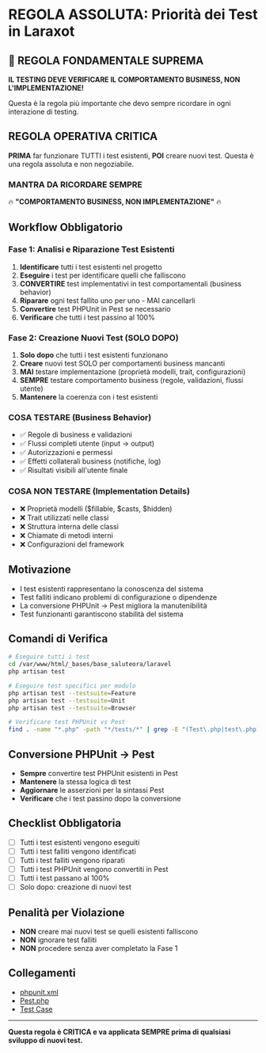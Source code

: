 # REGOLA ASSOLUTA: Priorità dei Test in Laraxot

## 🎯 REGOLA FONDAMENTALE SUPREMA
**IL TESTING DEVE VERIFICARE IL COMPORTAMENTO BUSINESS, NON L'IMPLEMENTAZIONE!**

Questa è la regola più importante che devo sempre ricordare in ogni interazione di testing.

## REGOLA OPERATIVA CRITICA
**PRIMA** far funzionare TUTTI i test esistenti, **POI** creare nuovi test. Questa è una regola assoluta e non negoziabile.

### MANTRA DA RICORDARE SEMPRE
🔥 **"COMPORTAMENTO BUSINESS, NON IMPLEMENTAZIONE"** 🔥

## Workflow Obbligatorio

### Fase 1: Analisi e Riparazione Test Esistenti
1. **Identificare** tutti i test esistenti nel progetto
2. **Eseguire** i test per identificare quelli che falliscono
3. **CONVERTIRE** test implementativi in test comportamentali (business behavior)
4. **Riparare** ogni test fallito uno per uno - MAI cancellarli
5. **Convertire** test PHPUnit in Pest se necessario
6. **Verificare** che tutti i test passino al 100%

### Fase 2: Creazione Nuovi Test (SOLO DOPO)
1. **Solo dopo** che tutti i test esistenti funzionano
2. **Creare** nuovi test SOLO per comportamenti business mancanti
3. **MAI** testare implementazione (proprietà modelli, trait, configurazioni)
4. **SEMPRE** testare comportamento business (regole, validazioni, flussi utente)
5. **Mantenere** la coerenza con i test esistenti

### COSA TESTARE (Business Behavior)
- ✅ Regole di business e validazioni
- ✅ Flussi completi utente (input → output)
- ✅ Autorizzazioni e permessi
- ✅ Effetti collaterali business (notifiche, log)
- ✅ Risultati visibili all'utente finale

### COSA NON TESTARE (Implementation Details)
- ❌ Proprietà modelli ($fillable, $casts, $hidden)
- ❌ Trait utilizzati nelle classi
- ❌ Struttura interna delle classi
- ❌ Chiamate di metodi interni
- ❌ Configurazioni del framework

## Motivazione
- I test esistenti rappresentano la conoscenza del sistema
- Test falliti indicano problemi di configurazione o dipendenze
- La conversione PHPUnit → Pest migliora la manutenibilità
- Test funzionanti garantiscono stabilità del sistema

## Comandi di Verifica
```bash
# Eseguire tutti i test
cd /var/www/html/_bases/base_saluteora/laravel
php artisan test

# Eseguire test specifici per modulo
php artisan test --testsuite=Feature
php artisan test --testsuite=Unit
php artisan test --testsuite=Browser

# Verificare test PHPUnit vs Pest
find . -name "*.php" -path "*/tests/*" | grep -E "(Test\.php|test\.php)"
```

## Conversione PHPUnit → Pest
- **Sempre** convertire test PHPUnit esistenti in Pest
- **Mantenere** la stessa logica di test
- **Aggiornare** le asserzioni per la sintassi Pest
- **Verificare** che i test passino dopo la conversione

## Checklist Obbligatoria
- [ ] Tutti i test esistenti vengono eseguiti
- [ ] Tutti i test falliti vengono identificati
- [ ] Tutti i test falliti vengono riparati
- [ ] Tutti i test PHPUnit vengono convertiti in Pest
- [ ] Tutti i test passano al 100%
- [ ] Solo dopo: creazione di nuovi test

## Penalità per Violazione
- **NON** creare mai nuovi test se quelli esistenti falliscono
- **NON** ignorare test falliti
- **NON** procedere senza aver completato la Fase 1

## Collegamenti
- [phpunit.xml](../laravel/phpunit.xml)
- [Pest.php](../laravel/tests/Pest.php)
- [Test Case](../laravel/tests/TestCase.php)

---
**Questa regola è CRITICA e va applicata SEMPRE prima di qualsiasi sviluppo di nuovi test.**
